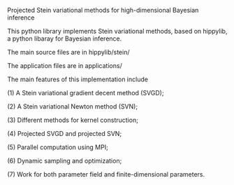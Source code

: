 Projected Stein variational methods for high-dimensional Bayesian inference 

This python library implements Stein variational methods, based on hippylib, a python libaray for Bayesian inference.

The main source files are in hippylib/stein/

The application files are in applications/

The main features of this implementation include 

(1) A Stein variational gradient decent method (SVGD);

(2) A Stein variational Newton method (SVN);

(3) Different methods for kernel construction;

(4) Projected SVGD and projected SVN;

(5) Parallel computation using MPI; 

(6) Dynamic sampling and optimization;

(7) Work for both parameter field and finite-dimensional parameters.